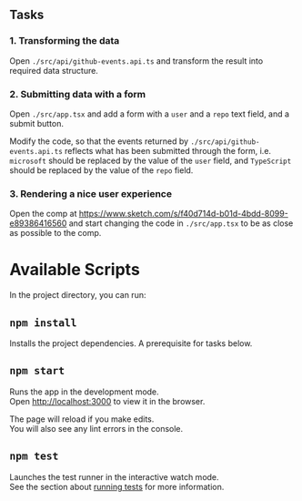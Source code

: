 ## Tasks

### 1. Transforming the data

Open `./src/api/github-events.api.ts` and transform the result into required data structure.

### 2. Submitting data with a form

Open `./src/app.tsx` and add a form with a `user` and a `repo` text field, and a submit button.

Modify the code, so that the events returned by `./src/api/github-events.api.ts` reflects what has been submitted through the form, i.e. `microsoft` 
should be replaced by the value of the `user` field, and `TypeScript` should be replaced by the value of the `repo` field.

### 3. Rendering a nice user experience

Open the comp at https://www.sketch.com/s/f40d714d-b01d-4bdd-8099-e89386416560 and start changing the code in `./src/app.tsx` to be as close as possible to the comp.


# Available Scripts

In the project directory, you can run:

## `npm install`

Installs the project dependencies. A prerequisite for tasks below.

## `npm start`

Runs the app in the development mode.<br />
Open [http://localhost:3000](http://localhost:3000) to view it in the browser.

The page will reload if you make edits.<br />
You will also see any lint errors in the console.

## `npm test`

Launches the test runner in the interactive watch mode.<br />
See the section about [running tests](https://facebook.github.io/create-react-app/docs/running-tests) for more information.